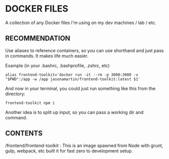 # DOCKER FILES

A collection of any Docker files I'm using on my dev machines / lab / etc.

## RECOMMENDATION

Use aliases to reference containers, so you can use shorthand and just pass in commands. It makes life much easier.

Example (in your .bashrc, .bashprofile, .zshrc, etc)

```
alias frontend-toolkit='docker run -it --rm -p 3000:3000 -v "$PWD":/app -w /app jasonamartin/frontend-toolkit:latest $1'
```

And now in your terminal, you could just run something like this from the directory:

```
frontend-toolkit npm i
```

Another idea is to split up input, so you can pass a working dir and command.

## CONTENTS

/frontend/frontend-toolkit : This is an image spawned from Node with grunt, gulp, webpack, etc built it for fast zero to development setup.
